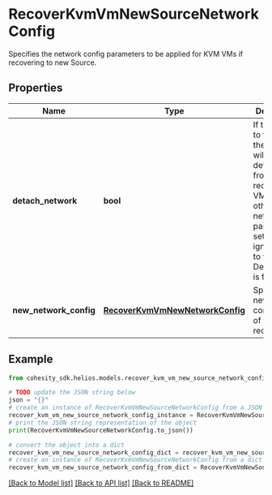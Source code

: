# RecoverKvmVmNewSourceNetworkConfig

Specifies the network config parameters to be applied for KVM VMs if recovering to new Source.

## Properties

Name | Type | Description | Notes
------------ | ------------- | ------------- | -------------
**detach_network** | **bool** | If this is set to true, then the network will be detached from the recovered VMs. All the other networking parameters set will be ignored if set to true. Default value is false. | [optional] 
**new_network_config** | [**RecoverKvmVmNewNetworkConfig**](RecoverKvmVmNewNetworkConfig.md) | Specifies the new network configuration of the Kvm recovery. | [optional] 

## Example

```python
from cohesity_sdk.helios.models.recover_kvm_vm_new_source_network_config import RecoverKvmVmNewSourceNetworkConfig

# TODO update the JSON string below
json = "{}"
# create an instance of RecoverKvmVmNewSourceNetworkConfig from a JSON string
recover_kvm_vm_new_source_network_config_instance = RecoverKvmVmNewSourceNetworkConfig.from_json(json)
# print the JSON string representation of the object
print(RecoverKvmVmNewSourceNetworkConfig.to_json())

# convert the object into a dict
recover_kvm_vm_new_source_network_config_dict = recover_kvm_vm_new_source_network_config_instance.to_dict()
# create an instance of RecoverKvmVmNewSourceNetworkConfig from a dict
recover_kvm_vm_new_source_network_config_from_dict = RecoverKvmVmNewSourceNetworkConfig.from_dict(recover_kvm_vm_new_source_network_config_dict)
```
[[Back to Model list]](../README.md#documentation-for-models) [[Back to API list]](../README.md#documentation-for-api-endpoints) [[Back to README]](../README.md)


